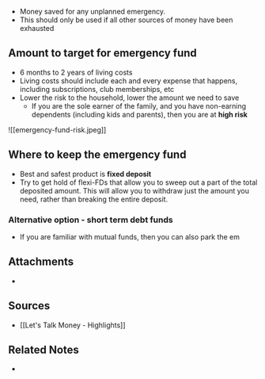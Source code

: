 - Money saved for any unplanned emergency.
- This should only be used if all other sources of money have been exhausted

## Amount to target for emergency fund
- 6 months to 2 years of living costs
- Living costs should include each and every expense that happens, including subscriptions, club memberships, etc
- Lower the risk to the household, lower the amount we need to save
	- If you are the sole earner of the family, and you have non-earning dependents (including kids and parents), then you are at **high risk**

![[emergency-fund-risk.jpeg]]

## Where to keep the emergency fund
- Best and safest product is **fixed deposit**
- Try to get hold of flexi-FDs that allow you to sweep out a part of the total deposited amount. This will allow you to withdraw just the amount you need, rather than breaking the entire deposit.

### Alternative option - short term debt funds
- If you are familiar with mutual funds, then you can also park the em

## Attachments
- 

## Sources
- [[Let's Talk Money - Highlights]]

## Related Notes
- 